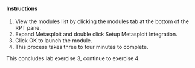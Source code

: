 #### Instructions

1. View the modules list by clicking the modules tab at the bottom of the RPT pane. 
2. Expand Metasploit and double click Setup Metasploit Integration. 
3. Click OK to launch the module.
4. This process takes three to four minutes to complete. 

This concludes lab exercise 3, continue to exercise 4.
